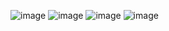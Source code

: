 ![image](https://github.com/user-attachments/assets/0182b063-411e-4f91-adc6-523f84629f4d)
![image](https://github.com/user-attachments/assets/be41bfde-df93-4382-859c-ca1191140d5a)
![image](https://github.com/user-attachments/assets/06c1eb3f-7a40-445b-90b4-663945ab4699)
![image](https://github.com/user-attachments/assets/6d2a4a70-1842-4f45-95c9-0d9a926f742b)
